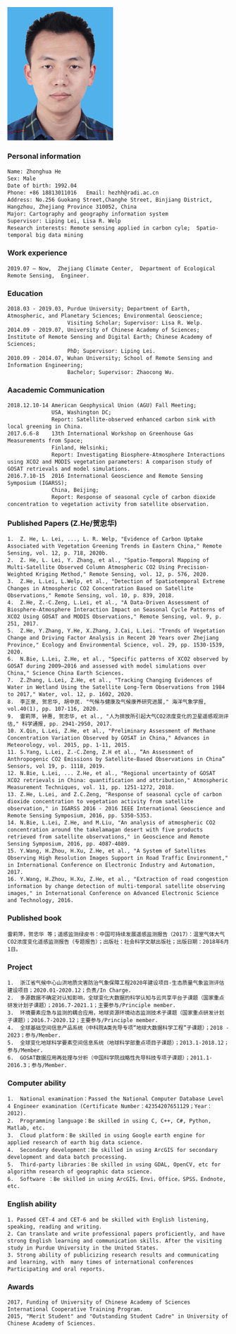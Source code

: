 ![image](./ZhonghuaHe.bmp)

### Personal information
    Name: Zhonghua He   
    Sex: Male   
    Date of birth: 1992.04
    Phone: +86 18813011016   Email: hezhh@radi.ac.cn
    Address: No.256 Guokang Street,Changhe Street, Binjiang District, Hangzhou, Zhejiang Province 310052, China
    Major: Cartography and geography information system
    Supervisor: Liping Lei, Lisa R. Welp
    Research interests: Remote sensing applied in carbon cyle;  Spatio-temporal big data mining
    
### Work experience
    2019.07 – Now,  Zhejiang Climate Center,  Department of Ecological Remote Sensing,  Engineer. 

### Education 
    2018.03 - 2019.03, Purdue University; Department of Earth, Atmospheric, and Planetary Sciences; Environmental Geoscience;
                       Visiting Scholar; Supervisor: Lisa R. Welp.
    2014.09 - 2019.07, University of Chinese Academy of Sciences; Institute of Remote Sensing and Digital Earth; Chinese Academy of Sciences; 
                       PhD; Supervisor: Liping Lei.
    2010.09 - 2014.07, Wuhan University; School of Remote Sensing and Information Engineering;
                       Bachelor; Supervisor: Zhaocong Wu.

### Aacademic Communication
    2018.12.10-14 American Geophysical Union (AGU) Fall Meeting; 
                  USA, Washington DC;
                  Report: Satellite-observed enhanced carbon sink with local greening in China.
    2017.6.6-8    13th International Workshop on Greenhouse Gas Measurements from Space; 
                  Finland, Helsinki;
                  Report: Investigating Biosphere-Atmosphere Interactions using XCO2 and MODIS vegetation parameters: A comparison study of GOSAT retrievals and model simulations.
    2016.7.10-15  2016 International Geoscience and Remote Sensing Symposium (IGARSS); 
                  China, Beijing;
                  Report: Response of seasonal cycle of carbon dioxide concentration to vegetation activity from satellite observation.

### Published Papers (Z.He/贺忠华)     
    1.	Z. He, L. Lei, ..., L. R. Welp, "Evidence of Carbon Uptake Associated with Vegetation Greening Trends in Eastern China," Remote Sensing, vol. 12, p. 718, 2020b.
    2.	Z. He, L. Lei, Y. Zhang, et al., "Spatio-Temporal Mapping of Multi-Satellite Observed Column Atmospheric CO2 Using Precision-Weighted Kriging Method," Remote Sensing, vol. 12, p. 576, 2020.
    3.	Z.He, L.Lei, L.Welp, et al., "Detection of Spatiotemporal Extreme Changes in Atmospheric CO2 Concentration Based on Satellite Observations," Remote Sensing, vol. 10, p. 839, 2018.
    4.	Z.He, Z.-C.Zeng, L.Lei, et al., "A Data-Driven Assessment of Biosphere-Atmosphere Interaction Impact on Seasonal Cycle Patterns of XCO2 Using GOSAT and MODIS Observations," Remote Sensing, vol. 9, p. 251, 2017.
    5.	Z.He, Y.Zhang, Y.He, X.Zhang, J.Cai, L.Lei. "Trends of Vegetation Change and Driving Factor Analysis in Recent 20 Years over Zhejiang Province," Ecology and Environmental Science, vol. 29, pp. 1530-1539, 2020.
    6.	N.Bie, L.Lei, Z.He, et al., "Specific patterns of XCO2 observed by GOSAT during 2009–2016 and assessed with model simulations over China," Science China Earth Sciences.
    7.	Z.Zhang, L.Lei, Z.He, et al., "Tracking Changing Evidences of Water in Wetland Using the Satellite Long-Term Observations from 1984 to 2017," Water, vol. 12, p. 1602, 2020.
    8.	李正泉, 贺忠华, 胡中民. "气候与健康及气候康养研究进展," 海洋气象学报, vol.40(1), pp. 107-116, 2020.
    9.	雷莉萍, 钟惠, 贺忠华, et al., "人为排放所引起大气CO2浓度变化的卫星遥感观测评估," 科学通报, pp. 2941-2950, 2017.
    10.	X.Qin, L.Lei, Z.He, et al., "Preliminary Assessment of Methane Concentration Variation Observed by GOSAT in China," Advances in Meteorology, vol. 2015, pp. 1-11, 2015.
    11.	S.Yang, L.Lei, Z.-C.Zeng, Z.H et al., “An Assessment of Anthropogenic CO2 Emissions by Satellite-Based Observations in China” Sensors, vol 19, p. 1118, 2019.
    12.	N.Bie, L.Lei, ... Z.He, et al., "Regional uncertainty of GOSAT XCO2 retrievals in China: quantification and attribution," Atmospheric Measurement Techniques, vol. 11, pp. 1251-1272, 2018.
    13.	Z.He, L.Lei, and Z.C.Zeng, "Response of seasonal cycle of carbon dioxide concentration to vegetation activity from satellite observation," in IGARSS 2016 - 2016 IEEE International Geoscience and Remote Sensing Symposium, 2016, pp. 5350-5353.
    14.	N.Bie, L.Lei, Z.He, and M.Liu, "An analysis of atmospheric CO2 concentration around the takelamagan desert with five products retrieved from satellite observations," in Geoscience and Remote Sensing Symposium, 2016, pp. 4087-4089.
    15.	Y.Wang, H.Zhou, H.Xu, Z.He, et al., "A System of Satellites Observing High Resolution Images Support in Road Traffic Environment," in International Conference on Electronic Industry and Automation, 2017. 
    16.	Y.Wang, H.Zhou, H.Xu, Z.He, et al., "Extraction of road congestion information by change detection of multi-temporal satellite observing images," in International Conference on Advanced Electronic Science and Technology, 2016. 

### Published book   
    雷莉萍，贺忠华 等；遥感监测绿皮书：中国可持续发展遥感监测报告（2017）：温室气体大气CO2浓度变化遥感监测报告（专题报告）；出版社：社会科学文献出版社；出版日期：2018年6月1日。
    
### Project   
    1.	浙江省气候中心山洪地质灾害防治气象保障工程2020年建设项目-生态质量气象监测评估建设项目；2020.01-2020.12；负责/In Charge.
    2.	多源数据不确定对认知影响，全球变化大数据的科学认知与云共享平台子课题（国家重点研发计划子课题）；2016.7-2021.1；主要参与/Principle member.
    3.	环境要素应急与监测的耦合应用，地球资源环境动态监测技术子课题（国家重点研发计划子课题）；2016.7-2020.12；主要参与/Principle member.
    4.	全球基础空间信息产品系统（中科院A类先导专项“地球大数据科学工程”子课题）；2018 - 2023；参与/Member.
    5.	全球变化地球科学要素空间信息系统（地球科学部重点项目子课题）；2013.1-2018.12；参与/Member.
    6.	GOSAT数据应用再处理与分析（中国科学院战略性先导科技专项子课题）；2011.1-2016.3；参与/Member.
 
### Computer ability 
    1.	National examination：Passed the National Computer Database Level 4 Engineer examination (Certificate Number：42354207651129；Year：2012).
    2.	Programming language：Be skilled in using C, C++, C#, Python, Matlab, etc.
    3.	Cloud platform：Be skilled in using Google earth engine for applied research of earth big data science.
    4.	Secondary development：Be skilled in using ArcGIS for secondary development and data batch processing.
    5.	Third-party libraries：Be skilled in using GDAL, OpenCV, etc for algorithm research of geographic data science.
    6.	Software ：Be skilled in using ArcGIS，Envi，Office，SPSS，Endnote, etc.

### English ability 
    1. Passed CET-4 and CET-6 and be skilled with English listening, speaking, reading and writing.
    2. Can translate and write professional papers proficiently, and have strong English learning and communication skills. After the visiting study in Purdue University in the United States.
    3. Strong ability of publicizing research results and communicating and learning, with  many times of international conferences Participating and oral reports.

### Awards
    2017, Funding of University of Chinese Academy of Sciences International Cooperative Training Program.
    2015, "Merit Student" and "Outstanding Student Cadre" in University of Chinese Academy of Sciences.
